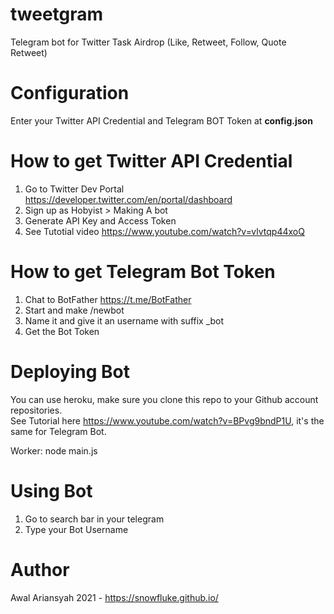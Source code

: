 # tweetgram
Telegram bot for Twitter Task Airdrop (Like, Retweet, Follow, Quote Retweet)

# Configuration
Enter your Twitter API Credential and Telegram BOT Token at **config.json**

# How to get Twitter API Credential
1. Go to Twitter Dev Portal https://developer.twitter.com/en/portal/dashboard
2. Sign up as Hobyist > Making A bot
3. Generate API Key and Access Token
4. See Tutotial video https://www.youtube.com/watch?v=vlvtqp44xoQ

# How to get Telegram Bot Token
1. Chat to BotFather https://t.me/BotFather
2. Start and make /newbot
3. Name it and give it an username with suffix \_bot
4. Get the Bot Token

# Deploying Bot
You can use heroku, make sure you clone this repo to your Github account repositories.\
See Tutorial here https://www.youtube.com/watch?v=BPvg9bndP1U, it's the same for Telegram Bot.

Worker: node main.js

# Using Bot
1. Go to search bar in your telegram
2. Type your Bot Username

# Author
Awal Ariansyah 2021 - https://snowfluke.github.io/
